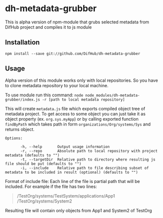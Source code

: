 # dh-metadata-grubber
This is alpha version of npm-module that grubs selected metadata from DifHub project and compiles it to js module

## Installation
```npm install --save git://github.com/DifHub/dh-metadata-grubber```

## Usage
Alpha version of this module works only with local repositories. So you have to clone metadata repository to your local 
machine.

To use module run this command:
```node node_modules/dh-metadata-grubber/index.js -r [path to local metadata repository]```

This will create `metadata.js` file which exports compiled object tree of metadata project.
To get access to some object you can just take it as object property (ex. `org.sys.myApp`) or
by calling exported function `findByPath` which takes path in form `organizations/Org/systems/Sys`
and returns object.

```
Options:
     
       -h, --help       Output usage information
       -r, --repo       Absolute path to local repository with project metadata (defaults to "")
       -t, --targetDir  Relative path to directory where resulting js file should be put (defaults to "")
	   -i, --include	Relative path to file describing subset of metadata to be included in result (optional) (defaults to "")
```

Format of include file:
Each line of the file is partial path that will be included. For example if the file has two lines:
>/TestOrg/systems/TestSystem/applications/App1
>/TestOrg/systems/System2

Resulting file will contain only objects from App1 and System2 of TestOrg